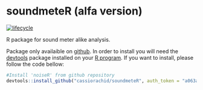 # soundmeteR (alfa version)

[![lifecycle](https://img.shields.io/badge/lifecycle-experimental-orange.svg)](https://www.tidyverse.org/lifecycle/#stable)

R package for sound meter alike analysis.

Package only availaible on [github](http://github.com/). In order to install you will need the [devtools](https://cran.r-project.org/package=devtools) package installed on your [R program](https://www.r-project.org/). If you want to install, please follow the code bellow:

```r
#Install 'noiseR' from github repository
devtools::install_github("cassiorachid/soundmeteR", auth_token = "a063a039da862750bd86512ccced45b531879791")
```

